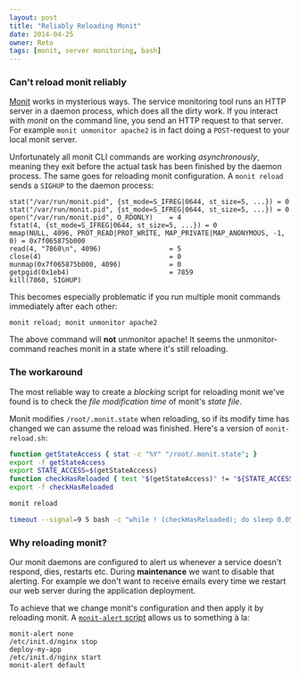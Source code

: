 ```yaml
---
layout: post
title: "Reliably Reloading Monit"
date: 2014-04-25
owner: Reto
tags: [monit, server monitoring, bash]
---
```


### Can't reload monit reliably
[Monit](http://mmonit.com/monit/) works in mysterious ways.
The service monitoring tool runs an HTTP server in a daemon process, which does all the dirty work.
If you interact with *monit* on the command line, you send an HTTP request to that server.
For example `monit unmonitor apache2` is in fact doing a `POST`-request to your local monit server.

Unfortunately all monit CLI commands are working *asynchronously*, meaning they exit before the actual task has been finished by the daemon process.
The same goes for reloading monit configuration. A `monit reload` sends a `SIGHUP` to the daemon process:

```
stat("/var/run/monit.pid", {st_mode=S_IFREG|0644, st_size=5, ...}) = 0
stat("/var/run/monit.pid", {st_mode=S_IFREG|0644, st_size=5, ...}) = 0
open("/var/run/monit.pid", O_RDONLY)    = 4
fstat(4, {st_mode=S_IFREG|0644, st_size=5, ...}) = 0
mmap(NULL, 4096, PROT_READ|PROT_WRITE, MAP_PRIVATE|MAP_ANONYMOUS, -1, 0) = 0x7f065875b000
read(4, "7860\n", 4096)                 = 5
close(4)                                = 0
munmap(0x7f065875b000, 4096)            = 0
getpgid(0x1eb4)                         = 7859
kill(7860, SIGHUP)
```

This becomes especially problematic if you run multiple monit commands immediately after each other:

```
monit reload; monit unmonitor apache2
```

The above command will **not** unmonitor apache! It seems the unmonitor-command reaches monit in a state where it's still reloading.

<!--more-->

### The workaround

The most reliable way to create a *blocking* script for reloading monit we've found is to check the *file modification time* of monit's *state file*.

Monit modifies `/root/.monit.state` when reloading, so if its modify time has changed we can assume the reload was finished.
Here's a version of `monit-reload.sh`:

```bash
function getStateAccess { stat -c "%Y" "/root/.monit.state"; }
export -f getStateAccess
export STATE_ACCESS=$(getStateAccess)
function checkHasReloaded { test "$(getStateAccess)" != "${STATE_ACCESS}"; }
export -f checkHasReloaded

monit reload

timeout --signal=9 5 bash -c "while ! (checkHasReloaded); do sleep 0.05; done"
```

### Why reloading monit?

Our monit daemons are configured to alert us whenever a service doesn't respond, dies, restarts etc.
During **maintenance** we want to disable that alerting. For example we don't want to receive emails every time we restart our web server
during the application deployment.

To achieve that we change monit's configuration and then apply it by reloading monit.
A [`monit-alert` script](https://github.com/cargomedia/puppet-packages/blob/master/modules/monit/templates/bin/monit-alert.sh) allows us to something à la:

```
monit-alert none
/etc/init.d/nginx stop
deploy-my-app
/etc/init.d/nginx start
monit-alert default
```
